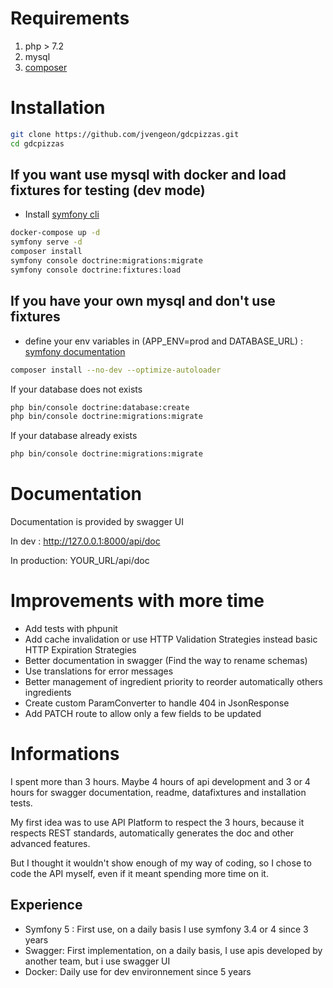 # Requirements

 1. php > 7.2
 2. mysql
 3. [composer](https://getcomposer.org/)

# Installation
```bash
git clone https://github.com/jvengeon/gdcpizzas.git
cd gdcpizzas
```


 ## If you want use mysql with docker and load fixtures for testing (dev mode)
 
 - Install [symfony cli](https://symfony.com/download)
 
 ```bash
docker-compose up -d 
symfony serve -d
composer install
symfony console doctrine:migrations:migrate
symfony console doctrine:fixtures:load
```

 ## If you have your own mysql and don't use fixtures
 
 - define your env variables in  (APP_ENV=prod and DATABASE_URL) : [symfony documentation](https://symfony.com/doc/current/deployment.html#b-configure-your-environment-variables)
 ```bash
composer install --no-dev --optimize-autoloader
```

If your database does not exists
 ```bash
php bin/console doctrine:database:create
php bin/console doctrine:migrations:migrate
```

If your database already exists
 ```bash
php bin/console doctrine:migrations:migrate
```

# Documentation

Documentation is provided by swagger UI

In dev :
http://127.0.0.1:8000/api/doc

In production:
YOUR_URL/api/doc

# Improvements with more time

 - Add tests with phpunit
 - Add cache invalidation or use HTTP Validation Strategies instead basic HTTP Expiration Strategies
 - Better documentation in swagger (Find the way to rename schemas)
 - Use translations for error messages
 - Better management of ingredient priority to reorder automatically others ingredients
 - Create custom ParamConverter to handle 404 in JsonResponse
 - Add PATCH route to allow only a few fields to be updated

# Informations
I spent more than 3 hours. Maybe 4 hours of api development and 3 or 4 hours for swagger documentation, readme, datafixtures and installation tests.

My first idea was to use API Platform to respect the 3 hours, because it respects REST standards, automatically generates the doc and other advanced features.

But I thought it wouldn't show enough of my way of coding, so I chose to code the API myself, even if it meant spending more time on it.

## Experience
 - Symfony 5 : First use, on a daily basis I use symfony 3.4 or 4 since 3 years
 - Swagger: First implementation, on a daily basis, I use apis developed by another team, but i use swagger UI
 - Docker: Daily use for dev environnement since 5 years